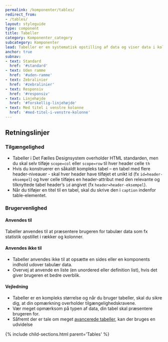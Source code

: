 ```yaml
---
permalink: /komponenter/tables/
redirect_from:
- /tables/
layout: styleguide
type: component
title: Tabeller
category: Komponenter_category
subcategory: Komponenter
lead: Tabeller er en systematisk opstilling af data og viser data i kolonner og rækker.
anchor: true
subnav:
- text: Standard
  href: '#standard'
- text: Uden ramme
  href: '#uden-ramme'
- text: Zebralinier
  href: '#zebralinier'
- text: Responsiv
  href: '#responsiv'
- text: Linjehøjde
  href: '#forskellig-linjehøjde'
- text: Med titel i venstre kolonne
  href: '#med-titel-i-venstre-kolonne'
---
```



<h2 class="h3">Retningslinjer</h2>
<h3 class="h4">Tilgængelighed</h3>
<ul>
    <li>Tabeller i Det Fælles Designsystem overholder HTML standarden, men du skal selv tilføje <code>scope=col</code> eller <code>scope=row</code> til hver header celle <code>th</code></li>
    <li>Hvis du konstruerer en såkaldt kompleks tabel – en tabel med flere header-niveauer -  skal hver header have tilføjet et unikt id (fx <code>id=header-eksempel</code>) og hver celle tilføjes en header-attribut med den relevante og tilknyttede tabel header’s <code>id</code> angivet (fx <code>header=header-eksempel</code>).</li>
    <li>Når du tilføjer en titel til en tabel, skal du skrive den i <code>caption</code> indenfor table-elementet.</li>
</ul>
<h3 class="h4">Brugervenlighed</h3>
<h4 class="h5">Anvendes til</h4>
<p>Tabeller anvendes til at præsentere brugeren for tabulær data som fx statistik opstillet i rækker og kolonner.</p>
<h4 class="h5">Anvendes ikke til</h4>
<ul>
    <li>Tabeller anvendes ikke til at opsætte en sides eller en komponents indhold udover tabulær data.</li>
    <li>Overvej at anvende en liste (en unordered eller definition list), hvis det giver brugeren et bedre overblik.</li>
</ul>
<h4 class="h5">Vejledning</h4>                
<ul>
    <li>Tabeller er en kompleks størrelse og når du bruger tabeller, skal du sikre dig, at din opmærkning overholder tilgængelighedskravene.  </li>
    <li>Vær meget opmærksom på typen af data, din tabel skal præsentere brugeren for.</li>
    <li>Såfremt der er tale om meget <a href="/udvidelser/datatables/">avancerede tabeller</a>, kan der bruges en udvidelse</li>
</ul>

{% include child-sections.html parent='Tables' %}
